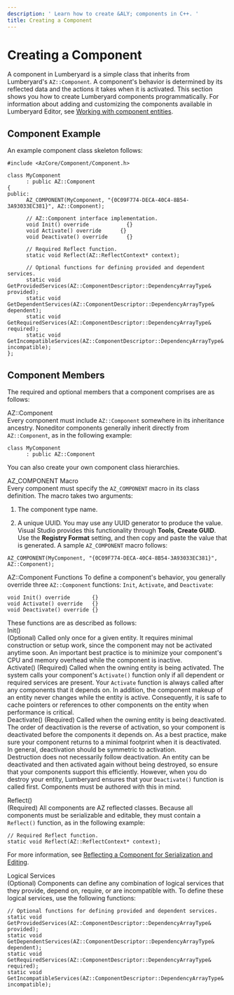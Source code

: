 ```yaml
---
description: ' Learn how to create &ALY; components in C++. '
title: Creating a Component
---
```

# Creating a Component<a name="component-entity-system-create-component"></a>

A component in Lumberyard is a simple class that inherits from Lumberyard's `AZ::Component`\. A component's behavior is determined by its reflected data and the actions it takes when it is activated\. This section shows you how to create Lumberyard components programmatically\. For information about adding and customizing the components available in Lumberyard Editor, see [Working with component entities](component-intro.md)\.

## Component Example<a name="component-entity-system-create-component-example"></a>

An example component class skeleton follows: 

```
#include <AzCore/Component/Component.h>

class MyComponent 
      : public AZ::Component
{
public:
      AZ_COMPONENT(MyComponent, "{0C09F774-DECA-40C4-8B54-3A93033EC381}", AZ::Component);
 
      // AZ::Component interface implementation.
      void Init() override            {}
      void Activate() override      {}
      void Deactivate() override      {}

      // Required Reflect function.
      static void Reflect(AZ::ReflectContext* context);
 
      // Optional functions for defining provided and dependent services.
      static void GetProvidedServices(AZ::ComponentDescriptor::DependencyArrayType& provided);
      static void GetDependentServices(AZ::ComponentDescriptor::DependencyArrayType& dependent);
      static void GetRequiredServices(AZ::ComponentDescriptor::DependencyArrayType& required);
      static void GetIncompatibleServices(AZ::ComponentDescriptor::DependencyArrayType& incompatible);
};
```

## Component Members<a name="component-entity-system-create-component-component-members"></a>

The required and optional members that a component comprises are as follows:

AZ::Component  
Every component must include `AZ::Component` somewhere in its inheritance ancestry\. Noneditor components generally inherit directly from `AZ::Component`, as in the following example:  

```
class MyComponent 
      : public AZ::Component
```
You can also create your own component class hierarchies\.

AZ\_COMPONENT Macro  
Every component must specify the `AZ_COMPONENT` macro in its class definition\. The macro takes two arguments:  

1. The component type name\.

1. A unique UUID\. You may use any UUID generator to produce the value\. Visual Studio provides this functionality through **Tools**, **Create GUID**\. Use the **Registry Format** setting, and then copy and paste the value that is generated\. 
A sample `AZ_COMPONENT` macro follows:  

```
AZ_COMPONENT(MyComponent, "{0C09F774-DECA-40C4-8B54-3A93033EC381}", AZ::Component);
```

AZ::Component Functions  <a name="component-entity-system-create-component-az-functions"></a>
To define a component's behavior, you generally override three `AZ::Component` functions: `Init`, `Activate`, and `Deactivate`:  

```
void Init() override       {}
void Activate() override   {}
void Deactivate() override {}
```
These functions are as described as follows:    
Init\(\)  
\(Optional\) Called only once for a given entity\. It requires minimal construction or setup work, since the component may not be activated anytime soon\. An important best practice is to minimize your component's CPU and memory overhead while the component is inactive\.  
Activate\(\)  <a name="component-entity-system-create-component-az-activate"></a>
\(Required\) Called when the owning entity is being activated\. The system calls your component's `Activate()` function only if all dependent or required services are present\. Your `Activate` function is always called after any components that it depends on\. In addition, the component makeup of an entity never changes while the entity is active\. Consequently, it is safe to cache pointers or references to other components on the entity when performance is critical\.  
Deactivate\(\)  <a name="component-entity-system-create-component-az-deactivate"></a>
\(Required\) Called when the owning entity is being deactivated\. The order of deactivation is the reverse of activation, so your component is deactivated before the components it depends on\. As a best practice, make sure your component returns to a minimal footprint when it is deactivated\. In general, deactivation should be symmetric to activation\.   
Destruction does not necessarily follow deactivation\. An entity can be deactivated and then activated again without being destroyed, so ensure that your components support this efficiently\. However, when you do destroy your entity, Lumberyard ensures that your `Deactivate()` function is called first\. Components must be authored with this in mind\.

Reflect\(\)  
\(Required\) All components are AZ reflected classes\. Because all components must be serializable and editable, they must contain a `Reflect()` function, as in the following example:  

```
// Required Reflect function.
static void Reflect(AZ::ReflectContext* context);
```
For more information, see [Reflecting a Component for Serialization and Editing](component-entity-system-reflect-component.md)\.

Logical Services  
\(Optional\) Components can define any combination of logical services that they provide, depend on, require, or are incompatible with\. To define these logical services, use the following functions:  

```
// Optional functions for defining provided and dependent services.
static void GetProvidedServices(AZ::ComponentDescriptor::DependencyArrayType& provided);
static void GetDependentServices(AZ::ComponentDescriptor::DependencyArrayType& dependent);
static void GetRequiredServices(AZ::ComponentDescriptor::DependencyArrayType& required);
static void GetIncompatibleServices(AZ::ComponentDescriptor::DependencyArrayType& incompatible);
```
